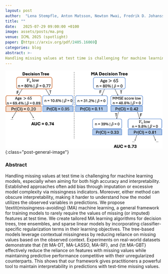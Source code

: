 ```yaml
---
layout: post
author:  "Lena Stempfle, Anton Matsson, Newton Mwai, Fredrik D. Johansson"
title: ""
date:   2025-07-29 09:00:00 +0100
image: assets/posts/ma.png
venue: ICML 2025 (spotlight) 
paper: [https://arxiv.org/pdf/2405.16069]
categories: blog
abstract: >-
Handling missing values at test time is challenging for machine learning models, especially when aiming for both high accuracy and interpretability. Established approaches often add bias through imputation or excessive model complexity via missingness indicators. Moreover, either method can obscure interpretability, making it harder to understand how the model utilizes the observed variables in predictions. We propose \textit{missingness-avoiding} (MA) machine learning, a general framework for training models to rarely require the values of missing (or imputed) features at test time. We create tailored MA learning algorithms for decision trees, tree ensembles, and sparse linear models by incorporating classifier-specific regularization terms in their learning objectives. The tree-based models leverage contextual missingness by reducing reliance on missing values based on the observed context. Experiments on real-world datasets demonstrate that {\tt MA-DT, MA-LASSO, MA-RF}, and {\tt MA-GBT} effectively reduce the reliance on features with missing values while maintaining predictive performance competitive with their unregularized counterparts. This shows that our framework gives practitioners a powerful tool to maintain interpretability in predictions with test-time missing values.
---
```


![Overview of the MA approach.](/assets/posts/ma.png){:class="post-general-image"}

### Abstract
Handling missing values at test time is challenging for machine learning models, especially when aiming for both high accuracy and interpretability. Established approaches often add bias through imputation or excessive model complexity via missingness indicators. Moreover, either method can obscure interpretability, making it harder to understand how the model utilizes the observed variables in predictions. We propose \textit{missingness-avoiding} (MA) machine learning, a general framework for training models to rarely require the values of missing (or imputed) features at test time. We create tailored MA learning algorithms for decision trees, tree ensembles, and sparse linear models by incorporating classifier-specific regularization terms in their learning objectives. The tree-based models leverage contextual missingness by reducing reliance on missing values based on the observed context. Experiments on real-world datasets demonstrate that {\tt MA-DT, MA-LASSO, MA-RF}, and {\tt MA-GBT} effectively reduce the reliance on features with missing values while maintaining predictive performance competitive with their unregularized counterparts. This shows that our framework gives practitioners a powerful tool to maintain interpretability in predictions with test-time missing values.
